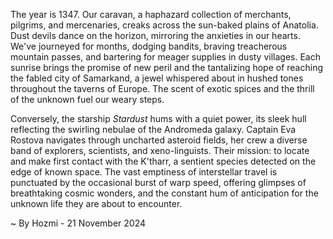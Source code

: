 
The year is 1347.  Our caravan, a haphazard collection of merchants, pilgrims, and mercenaries, creaks across the sun-baked plains of Anatolia.  Dust devils dance on the horizon, mirroring the anxieties in our hearts.  We've journeyed for months, dodging bandits, braving treacherous mountain passes, and bartering for meager supplies in dusty villages.  Each sunrise brings the promise of new peril and the tantalizing hope of reaching the fabled city of Samarkand, a jewel whispered about in hushed tones throughout the taverns of Europe.  The scent of exotic spices and the thrill of the unknown fuel our weary steps.

Conversely, the starship *Stardust* hums with a quiet power, its sleek hull reflecting the swirling nebulae of the Andromeda galaxy.  Captain Eva Rostova navigates through uncharted asteroid fields, her crew a diverse band of explorers, scientists, and xeno-linguists. Their mission: to locate and make first contact with the K'tharr, a sentient species detected on the edge of known space.  The vast emptiness of interstellar travel is punctuated by the occasional burst of warp speed, offering glimpses of breathtaking cosmic wonders, and the constant hum of anticipation for the unknown life they are about to encounter.

~ By Hozmi - 21 November 2024
